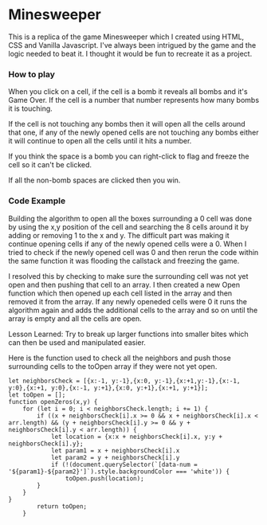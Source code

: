 # Minesweeper

This is a replica of the game Minesweeper which I created using HTML, CSS and Vanilla Javascript. I've always been intrigued by the game and the logic needed to beat it. I thought it would be fun to recreate it as a project.

### How to play

When you click on a cell, if the cell is a bomb it reveals all bombs and it's Game Over. If the cell is a number that number represents how many bombs it is touching.

If the cell is not touching any bombs then it will open all the cells around that one, if any of the newly opened cells are not touching any bombs either it will continue to open all the cells until it hits a number.

If you think the space is a bomb you can right-click to flag and freeze the cell so it can't be clicked. 

If all the non-bomb spaces are clicked then you win.

### Code Example

Building the algorithm to open all the boxes surrounding a 0 cell was done by using the x,y position of the cell and searching the 8 cells around it by adding or removing 1 to the x and y. The difficult part was making it continue opening cells if any of the newly opened cells were a 0. When I tried to check if the newly opened cell was 0 and then rerun the code within the same function it was flooding the callstack and freezing the game. 

I resolved this by checking to make sure the surrounding cell was not yet open and then pushing that cell to an array. I then created a new Open function which then opened up each cell listed in the array and then removed it from the array. If any newly openeded cells were 0 it runs the algorithm again and adds the additional cells to the array and so on until the array is empty and all the cells are open.

Lesson Learned: Try to break up larger functions into smaller bites which can then be used and manipulated easier.

Here is the function used to check all the neighbors and push those surrounding cells to the toOpen array if they were not yet open.

```
let neighborsCheck = [{x:-1, y:-1},{x:0, y:-1},{x:+1,y:-1},{x:-1, y:0},{x:+1, y:0},{x:-1, y:+1},{x:0, y:+1},{x:+1, y:+1}];
let toOpen = [];
function openZeros(x,y) {
    for (let i = 0; i < neighborsCheck.length; i += 1) {
        if ((x + neighborsCheck[i].x >= 0 && x + neighborsCheck[i].x < arr.length) && (y + neighborsCheck[i].y >= 0 && y + neighborsCheck[i].y < arr.length)) {
            let location = {x:x + neighborsCheck[i].x, y:y + neighborsCheck[i].y};
            let param1 = x + neighborsCheck[i].x
            let param2 = y + neighborsCheck[i].y
            if (!(document.querySelector(`[data-num = '${param1}-${param2}']`).style.backgroundColor === 'white')) {
                toOpen.push(location);
        }
    }
}
        return toOpen;
    }
    
```
